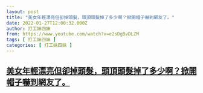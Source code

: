 ```yaml
---
layout: post
title: "美女年輕漂亮但卻掉頭髮，頭頂頭髮掉了多少啊？掀開帽子嚇到網友了。"
date: 2022-01-27T12:00:32.000Z
author: 打工妹四妹
from: https://www.youtube.com/watch?v=e2sDgBvDLZM
tags: [ 打工妹四妹 ]
categories: [ 打工妹四妹 ]
---
```

<!--1643284832000-->
[美女年輕漂亮但卻掉頭髮，頭頂頭髮掉了多少啊？掀開帽子嚇到網友了。](https://www.youtube.com/watch?v=e2sDgBvDLZM)
------

<div>

</div>

